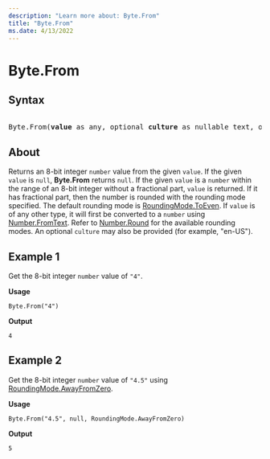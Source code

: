 ```yaml
---
description: "Learn more about: Byte.From"
title: "Byte.From"
ms.date: 4/13/2022
---
```

# Byte.From

## Syntax

<pre>  
Byte.From(<b>value</b> as any, optional <b>culture</b> as nullable text, optional <b>roundingMode</b> as nullable number) as nullable number
</pre>
  
## About

Returns an 8-bit integer `number` value from the given `value`. If the given `value` is `null`, **Byte.From** returns `null`. If the given `value` is a `number` within the range of an 8-bit integer without a fractional part, `value` is returned. If it has fractional part, then the number is rounded with the rounding mode specified. The default rounding mode is [RoundingMode.ToEven](/powerquery-m/roundingmode-toeven). If `value` is of any other type, it will first be converted to a `number` using [Number.FromText](/powerquery-m/number-fromtext). Refer to [Number.Round](/powerquery-m/number-round) for the available rounding modes. An optional `culture` may also be provided (for example, "en-US").

## Example 1

Get the 8-bit integer `number` value of `"4"`.

**Usage**

```powerquery-m
Byte.From("4")
```

**Output**

`4`

## Example 2

Get the 8-bit integer `number` value of `"4.5"` using [RoundingMode.AwayFromZero](/powerquery-m/roundingmode-awayfromzero).

**Usage**

```powerquery-m
Byte.From("4.5", null, RoundingMode.AwayFromZero)
```

**Output**

`5`
